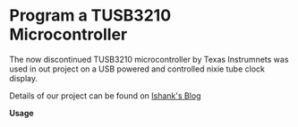 # Program a TUSB3210 Microcontroller

The now discontinued TUSB3210 microcontroller by Texas Instrumnets was used in out project on a USB powered and controlled nixie tube clock display.

Details of our project can be found on [Ishank's Blog](https://ishank-juneja.github.io/blog/)

**Usage**
